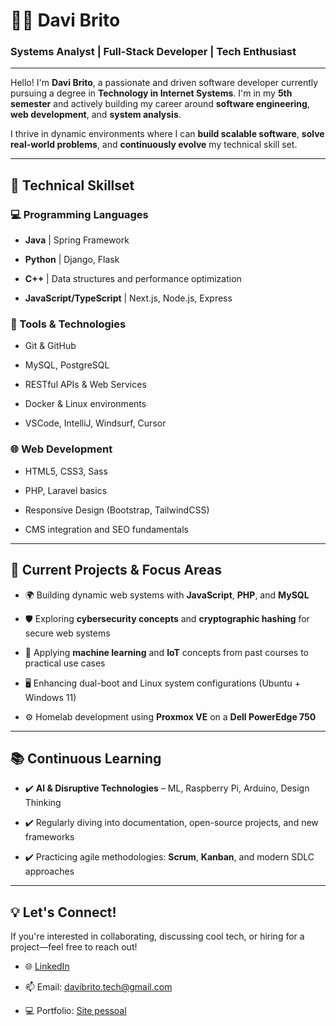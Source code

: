 # 👨‍💻 Davi Brito 

### Systems Analyst | Full-Stack Developer | Tech Enthusiast

---

Hello! I'm **Davi Brito**, a passionate and driven software developer currently pursuing a degree in **Technology in Internet Systems**. I'm in my **5th semester** and actively building my career around **software engineering**, **web development**, and **system analysis**.

I thrive in dynamic environments where I can **build scalable software**, **solve real-world problems**, and **continuously evolve** my technical skill set.

---

## 🚀 Technical Skillset

### 💻 Programming Languages

- **Java** | Spring Framework
    
- **Python** | Django, Flask
    
- **C++** | Data structures and performance optimization
    
- **JavaScript/TypeScript** | Next.js, Node.js, Express
    

### 🧰 Tools & Technologies

- Git & GitHub
    
- MySQL, PostgreSQL
    
- RESTful APIs & Web Services
    
- Docker & Linux environments
    
- VSCode, IntelliJ, Windsurf, Cursor 
    

### 🌐 Web Development

- HTML5, CSS3, Sass
    
- PHP, Laravel basics
    
- Responsive Design (Bootstrap, TailwindCSS)
    
- CMS integration and SEO fundamentals
    

---

## 🔧 Current Projects & Focus Areas

- 🌍 Building dynamic web systems with **JavaScript**, **PHP**, and **MySQL**
    
- 🛡️ Exploring **cybersecurity concepts** and **cryptographic hashing** for secure web systems
    
- 🧠 Applying **machine learning** and **IoT** concepts from past courses to practical use cases
    
- 🖥️ Enhancing dual-boot and Linux system configurations (Ubuntu + Windows 11)
    
- ⚙️ Homelab development using **Proxmox VE** on a **Dell PowerEdge 750**
    

---
## 📚 Continuous Learning

- ✔️ **AI & Disruptive Technologies** – ML, Raspberry Pi, Arduino, Design Thinking
    
- ✔️ Regularly diving into documentation, open-source projects, and new frameworks
    
- ✔️ Practicing agile methodologies: **Scrum**, **Kanban**, and modern SDLC approaches
    

---

## 💡 Let's Connect!

If you're interested in collaborating, discussing cool tech, or hiring for a project—feel free to reach out!

- 🌐 [LinkedIn](https://www.linkedin.com/in/ntcdave)
    
- 📫 Email: davibrito.tech@gmail.com
    
- 💻 Portfolio: [Site pessoal](https://ntcdave.github.io/)

